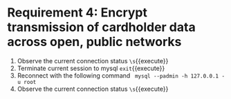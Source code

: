 # Requirement 4: Encrypt transmission of cardholder data across open, public networks
1. Observe the current connection status
`\s`{{execute}}
2. Terminate current session to mysql
`exit`{{execute}}
3. Reconnect with the following command
` mysql --padmin -h 127.0.0.1 -u root`
4. Observe the current connection status
`\s`{{execute}}